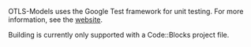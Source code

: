 OTLS-Models uses the Google Test framework for unit testing.
For more information, see the [website](https://code.google.com/p/googletest/).

Building is currently only supported with a Code::Blocks project file.
